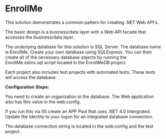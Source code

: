 # EnrollMe
This solution demonstrates a common pattern for creating .NET Web API's. 

The basic design is a business/data layer with a Web API facade that accesses the business/data layer.

The underlying database for this solution is SQL Server.  The database name is EnrollMe.  Create your own database using SQLExpress.  You can then create all of the necessary database objects by running the EnrollMe.edmx.sql script located in the EnrollMeDB project.

Each project also includes test projects with automated tests.  These tests will access the database.

<strong>Configuration Steps:</strong><br />

You need to create an organization in the database.  The Web application also has this value in the web.config. 

If you run this via IIS create an APP Pool that uses .NET 4.0 Intergrated.  Update the Identity to your logon for an integrated database connection.

The database connection string is located in the web.config and the test project.
